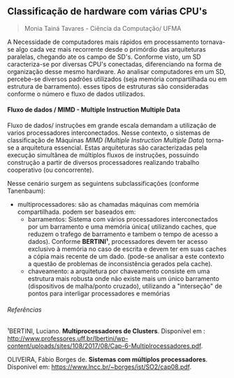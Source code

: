 ## Classificação de hardware com várias CPU's
> Monia Tainá Tavares - Ciência da Computação/ UFMA

A Necessidade de computadores mais rápidos em processamento tornava-se algo cada vez mais recorrente desde o primórdio das arquiteturas paralelas, chegando ate os campo de SD's. Conforme visto, um SD caracteriza-se por diversas CPU's conectadas, diferenciando na forma de organização desse mesmo hardware. 
Ao analisar computadores em um SD, percebe-se diversos padrões utilizados (seja memória compartilhada ou em estrutura de barramento). esses tipos de estruturas são consideradas conforme o número e fluxo de dados utilizados.

#### Fluxo de dados / MIMD - Multiple Instruction Multiple Data

Fluxo de dados/ instruções em grande escala demandam a utilização de varios processadores interconectados. Nesse contexto, o sistemas de classificação de Máquinas *MIMD (Multiple Instruction Multiple Data*) torna-se a arquitetura essencial. Estas arquiteturas são caracterizadas pela execução simultânea de múltiplos fluxos de instruções, possuindo construção a partir de diversos processadores realizando trabalho cooperativo (ou concorrente).

Nesse cenário surgem as seguintens subclassificações (conforme Tanenbaum):

- multiprocessadores: são as chamadas máquinas com memória compartilhada. podem ser baseados em:
  - barramentos: Sistema com vários processadores interconectados por um barramento e uma memória única( utilizando caches, que reduzem o trafego de barramento e tambem o tempo de acesso a dados). Conforme **BERTINI¹**, processadores devem ter acesso exclusivo à memória no caso de escrita e devem ter em suas caches a cópia mais recente de um dado. (pode-se analisar a este contexto a questão de problemas de inconsistência gerados pela cache).
  - chaveamento: a arquitetura por chaveamento consiste em uma estrutura mais robusta onde não existe mais um único barramento   (dispositivos de malha/ponto cruzado), utilizando a "interseção" de pontos para interligar processadores e memórias
  
 
 
 
 ###### Referências
 
 ¹BERTINI, Luciano. **Multiprocessadores de Clusters**. Disponível em : http://www.professores.uff.br/lbertini/wp-content/uploads/sites/108/2017/08/Cap-6-Multiplrocessadores.pdf.
 
 OLIVEIRA, Fábio Borges de. **Sistemas com múltiplos processadores**. Disponivel em: https://www.lncc.br/~borges/ist/SO2/cap08.pdf.
 



